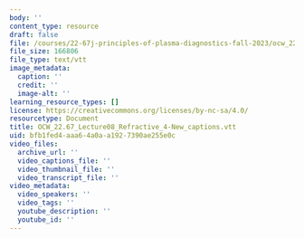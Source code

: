 ```yaml
---
body: ''
content_type: resource
draft: false
file: /courses/22-67j-principles-of-plasma-diagnostics-fall-2023/ocw_2267_lecture08_refractive_4-new_captions.vtt
file_size: 166806
file_type: text/vtt
image_metadata:
  caption: ''
  credit: ''
  image-alt: ''
learning_resource_types: []
license: https://creativecommons.org/licenses/by-nc-sa/4.0/
resourcetype: Document
title: OCW_22.67_Lecture08_Refractive_4-New_captions.vtt
uid: bfb1fed4-aaa6-4a0a-a192-7390ae255e0c
video_files:
  archive_url: ''
  video_captions_file: ''
  video_thumbnail_file: ''
  video_transcript_file: ''
video_metadata:
  video_speakers: ''
  video_tags: ''
  youtube_description: ''
  youtube_id: ''
---
```

